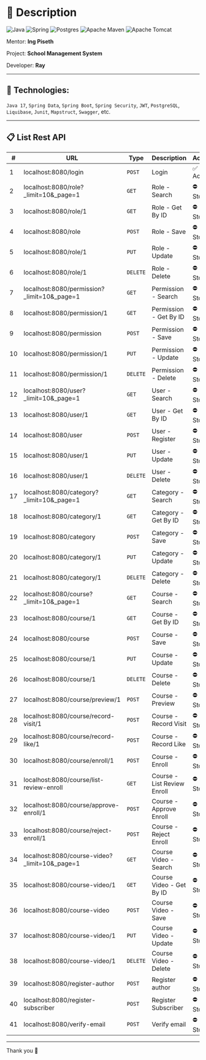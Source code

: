 # 🌱 Description

![Java](https://img.shields.io/badge/java-%23ED8B00.svg?style=for-the-badge&logo=openjdk&logoColor=white)
![Spring](https://img.shields.io/badge/spring-%236DB33F.svg?style=for-the-badge&logo=spring&logoColor=white)
![Postgres](https://img.shields.io/badge/postgres-%23316192.svg?style=for-the-badge&logo=postgresql&logoColor=white)
![Apache Maven](https://img.shields.io/badge/Apache%20Maven-C71A36?style=for-the-badge&logo=Apache%20Maven&logoColor=white)
![Apache Tomcat](https://img.shields.io/badge/apache%20tomcat-%23F8DC75.svg?style=for-the-badge&logo=apache-tomcat&logoColor=black)

Mentor: **Ing Piseth**

Project: **School Management System**

Developer: **Ray**

---

## 🔬 Technologies:
`Java 17`, `Spring Data`, `Spring Boot`, `Spring Security`, `JWT`, `PostgreSQL`, `Liquibase`, `Junit`, `Mapstruct`, `Swagger`, etc.

---

## 📋 List Rest API

| # | URL | Type | Description | Active |
| - | - | - | - | - |
| 1 | localhost:8080/login | `POST` | Login | ✅ Active |
| 2 | localhost:8080/role?_limit=10&_page=1 | `GET` | Role  - Search | ⛔ Stop |
| 3 | localhost:8080/role/1 | `GET` | Role - Get By ID | ⛔ Stop |
| 4 | localhost:8080/role | `POST` | Role - Save | ⛔ Stop |
| 5 | localhost:8080/role/1 | `PUT` | Role - Update | ⛔ Stop |
| 6 | localhost:8080/role/1 | `DELETE` | Role - Delete | ⛔ Stop |
| 7 | localhost:8080/permission?_limit=10&_page=1 | `GET` | Permission  - Search | ⛔ Stop |
| 8 | localhost:8080/permission/1 | `GET` | Permission - Get By ID | ⛔ Stop |
| 9 | localhost:8080/permission | `POST` | Permission - Save | ⛔ Stop |
| 10 | localhost:8080/permission/1 | `PUT` | Permission - Update | ⛔ Stop |
| 11 | localhost:8080/permission/1 | `DELETE` | Permission - Delete | ⛔ Stop |
| 12 | localhost:8080/user?_limit=10&_page=1 | `GET` | User  - Search | ⛔ Stop |
| 13 | localhost:8080/user/1 | `GET` | User - Get By ID | ⛔ Stop |
| 14 | localhost:8080/user | `POST` | User - Register | ⛔ Stop |
| 15 | localhost:8080/user/1 | `PUT` | User - Update | ⛔ Stop |
| 16 | localhost:8080/user/1 | `DELETE` | User - Delete | ⛔ Stop |
| 17 | localhost:8080/category?_limit=10&_page=1 | `GET` | Category  - Search | ⛔ Stop |
| 18 | localhost:8080/category/1 | `GET` | Category - Get By ID | ⛔ Stop |
| 19 | localhost:8080/category | `POST` | Category - Save | ⛔ Stop |
| 20 | localhost:8080/category/1 | `PUT` | Category - Update | ⛔ Stop |
| 21 | localhost:8080/category/1 | `DELETE` | Category - Delete | ⛔ Stop |
| 22 | localhost:8080/course?_limit=10&_page=1 | `GET` | Course  - Search | ⛔ Stop |
| 23 | localhost:8080/course/1 | `GET` | Course - Get By ID | ⛔ Stop |
| 24 | localhost:8080/course | `POST` | Course - Save | ⛔ Stop |
| 25 | localhost:8080/course/1 | `PUT` | Course - Update | ⛔ Stop |
| 26 | localhost:8080/course/1 | `DELETE` | Course - Delete | ⛔ Stop |
| 27 | localhost:8080/course/preview/1 | `POST` | Course - Preview | ⛔ Stop |
| 28 | localhost:8080/course/record-visit/1 | `POST` | Course - Record Visit | ⛔ Stop |
| 29 | localhost:8080/course/record-like/1 | `POST` | Course - Record Like | ⛔ Stop |
| 30 | localhost:8080/course/enroll/1 | `POST` | Course - Enroll | ⛔ Stop |
| 31 | localhost:8080/course/list-review-enroll | `GET` | Course - List Review Enroll | ⛔ Stop |
| 32 | localhost:8080/course/approve-enroll/1 | `POST` | Course - Approve Enroll | ⛔ Stop |
| 33 | localhost:8080/course/reject-enroll/1 | `POST` | Course - Reject Enroll | ⛔ Stop |
| 34 | localhost:8080/course-video?_limit=10&_page=1 | `GET` | Course Video  - Search | ⛔ Stop |
| 35 | localhost:8080/course-video/1 | `GET` | Course Video - Get By ID | ⛔ Stop |
| 36 | localhost:8080/course-video | `POST` | Course Video - Save | ⛔ Stop |
| 37 | localhost:8080/course-video/1 | `PUT` | Course Video - Update | ⛔ Stop |
| 38 | localhost:8080/course-video/1 | `DELETE` | Course Video - Delete | ⛔ Stop |
| 39 | localhost:8080/register-author | `POST` | Register author | ⛔ Stop |
| 40 | localhost:8080/register-subscriber | `POST` | Register Subscriber | ⛔ Stop |
| 41 | localhost:8080/verify-email | `POST` | Verify email | ⛔ Stop |

---

Thank you 🤗